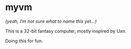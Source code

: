 # myvm

_(yeah, I'm not sure what to name this yet...)_

This is a 32-bit fantasy computer, mostly inspired by Uxn.

Doing this for fun.
